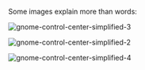 Some images explain more than words:

![gnome-control-center-simplified-3](https://github.com/biglinux/gnome-control-center-simplified/assets/6098501/b9b8d8dc-fe41-4103-86c8-a026adf81736)

![gnome-control-center-simplified-2](https://github.com/biglinux/gnome-control-center-simplified/assets/6098501/1c77f94a-dbfb-4c19-803c-030c490e7c82)

![gnome-control-center-simplified-4](https://github.com/biglinux/gnome-control-center-simplified/assets/6098501/66104673-e95a-4ea5-a8bb-9739d74644ba)
